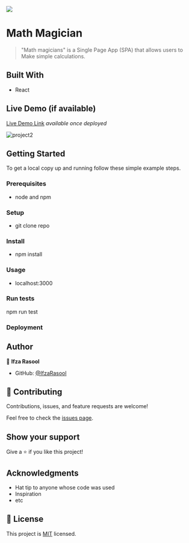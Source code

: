 ![](https://img.shields.io/badge/Microverse-blueviolet)

# Math Magician

> "Math magicians" is a Single Page App (SPA) that allows users to Make simple calculations.

## Built With

- React

## Live Demo (if available)

[Live Demo Link](https://livedemo.com) _available once deployed_

![project2](https://user-images.githubusercontent.com/93009273/165782363-20613337-33fb-4fe7-8833-560597a1c7e3.png)

## Getting Started

To get a local copy up and running follow these simple example steps.

### Prerequisites

- node and npm

### Setup

- git clone repo

### Install

- npm install

### Usage

- localhost:3000

### Run tests

npm run test

### Deployment

## Author

👤 **Ifza Rasool**

- GitHub: [@IfzaRasool](https://github.com/IfzaRasool)

## 🤝 Contributing

Contributions, issues, and feature requests are welcome!

Feel free to check the [issues page](../../issues/).

## Show your support

Give a ⭐️ if you like this project!

## Acknowledgments

- Hat tip to anyone whose code was used
- Inspiration
- etc

## 📝 License

This project is [MIT](./MIT.md) licensed.
